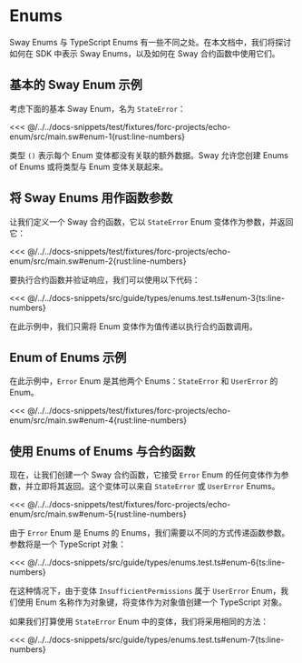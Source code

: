 # Enums

Sway Enums 与 TypeScript Enums 有一些不同之处。在本文档中，我们将探讨如何在 SDK 中表示 Sway Enums，以及如何在 Sway 合约函数中使用它们。

## 基本的 Sway Enum 示例

考虑下面的基本 Sway Enum，名为 `StateError`：

<<< @/../../docs-snippets/test/fixtures/forc-projects/echo-enum/src/main.sw#enum-1{rust:line-numbers}

类型 `()` 表示每个 Enum 变体都没有关联的额外数据。Sway 允许您创建 Enums of Enums 或将类型与 Enum 变体关联起来。

## 将 Sway Enums 用作函数参数

让我们定义一个 Sway 合约函数，它以 `StateError` Enum 变体作为参数，并返回它：

<<< @/../../docs-snippets/test/fixtures/forc-projects/echo-enum/src/main.sw#enum-2{rust:line-numbers}

要执行合约函数并验证响应，我们可以使用以下代码：

<<< @/../../docs-snippets/src/guide/types/enums.test.ts#enum-3{ts:line-numbers}

在此示例中，我们只需将 Enum 变体作为值传递以执行合约函数调用。

## Enum of Enums 示例

在此示例中，`Error` Enum 是其他两个 Enums：`StateError` 和 `UserError` 的 Enum。

<<< @/../../docs-snippets/test/fixtures/forc-projects/echo-enum/src/main.sw#enum-4{rust:line-numbers}

## 使用 Enums of Enums 与合约函数

现在，让我们创建一个 Sway 合约函数，它接受 `Error` Enum 的任何变体作为参数，并立即将其返回。这个变体可以来自 `StateError` 或 `UserError` Enums。

<<< @/../../docs-snippets/test/fixtures/forc-projects/echo-enum/src/main.sw#enum-5{rust:line-numbers}

由于 `Error` Enum 是 Enums 的 Enums，我们需要以不同的方式传递函数参数。参数将是一个 TypeScript 对象：

<<< @/../../docs-snippets/src/guide/types/enums.test.ts#enum-6{ts:line-numbers}

在这种情况下，由于变体 `InsufficientPermissions` 属于 `UserError` Enum，我们使用 Enum 名称作为对象键，将变体作为对象值创建一个 TypeScript 对象。

如果我们打算使用 `StateError` Enum 中的变体，我们将采用相同的方法：

<<< @/../../docs-snippets/src/guide/types/enums.test.ts#enum-7{ts:line-numbers}

